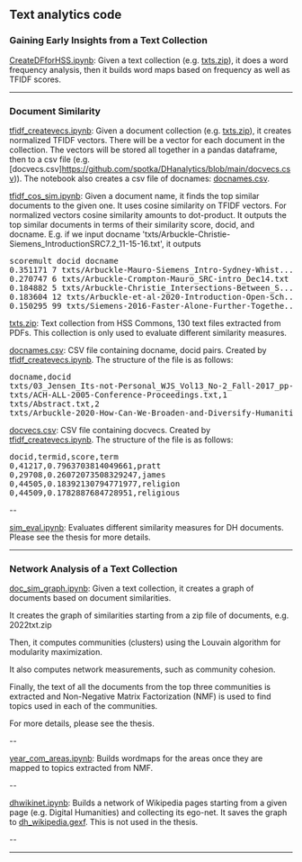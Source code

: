 ## Text analytics code

### Gaining Early Insights from a Text Collection

[CreateDFforHSS.ipynb](https://github.com/spotka/DHanalytics/blob/main/CreateDFforHSS.ipynb): Given a text collection (e.g. [txts.zip](https://github.com/spotka/DHanalytics/blob/main/txts.zip)), it does a word frequency analysis, then it builds word maps based on frequency as well as TFIDF scores. 

---

### Document Similarity

[tfidf_createvecs.ipynb](https://github.com/spotka/DHanalytics/blob/main/tfidf_createvecs.ipynb): Given a document collection (e.g. [txts.zip](https://github.com/spotka/DHanalytics/blob/main/txts.zip)), it creates normalized TFIDF vectors. There will be a vector for each document in the collection. The vectors will be stored all together in a pandas dataframe, then to a csv file (e.g. [docvecs.csv]https://github.com/spotka/DHanalytics/blob/main/docvecs.csv)). The notebook also creates a csv file of docnames: [docnames.csv](https://github.com/spotka/DHanalytics/blob/main/docnames.csv).

[tfidf_cos_sim.ipynb](https://github.com/spotka/DHanalytics/blob/main/tfidf_cos_sim.ipynb): Given a document name, it finds the top similar documents to the given one. It uses cosine similarity on TFIDF vectors. For normalized vectors cosine similarity amounts to dot-product. It outputs the top similar documents in terms of their similarity score, docid, and docname. E.g. if we input docname 'txts/Arbuckle-Christie-Siemens_IntroductionSRC7.2_11-15-16.txt', it outputs

<pre>
scoremult docid docname
0.351171 7 txts/Arbuckle-Mauro-Siemens_Intro-Sydney-Whist...
0.270747 6 txts/Arbuckle-Crompton-Mauro_SRC-intro_Dec14.txt
0.184882 5 txts/Arbuckle-Christie_Intersections-Between_S...
0.183604 12 txts/Arbuckle-et-al-2020-Introduction-Open-Sch...
0.150295 99 txts/Siemens-2016-Faster-Alone-Further-Togethe...
</pre>

[txts.zip](https://github.com/spotka/DHanalytics/blob/main/txts.zip): Text collection from HSS Commons, 130 text files extracted from PDFs. This collection is only used to evaluate different similarity measures.

[docnames.csv](https://github.com/spotka/DHanalytics/blob/main/docnames.csv): CSV file containing docname, docid pairs. Created by [tfidf_createvecs.ipynb](https://github.com/spotka/DHanalytics/blob/main/tfidf_createvecs.ipynb). The structure of the file is as follows: 

<pre>
docname,docid
txts/03_Jensen_Its-not-Personal_WJS_Vol13_No-2_Fall-2017_pp-140-https://github.com/spotka/DHanalytics/blob/main/tfidf_createvecs.ipynb166.txt,0
txts/ACH-ALL-2005-Conference-Proceedings.txt,1
txts/Abstract.txt,2
txts/Arbuckle-2020-How-Can-We-Broaden-and-Diversify-Humanities-Knowledge-Translation.txt,3
</pre>

[docvecs.csv](https://github.com/spotka/DHanalytics/blob/main/docvecs.csv): CSV file containing docvecs. Created by [tfidf_createvecs.ipynb](https://github.com/spotka/DHanalytics/blob/main/tfidf_createvecs.ipynb). The structure of the file is as follows: 

<pre>
docid,termid,score,term
0,41217,0.7963703814049661,pratt
0,29708,0.26072073508329247,james
0,44505,0.18392130794771977,religion
0,44509,0.1782887684728951,religious
</pre>

--

[sim_eval.ipynb](https://github.com/spotka/DHanalytics/blob/main/sim_eval.ipynb): Evaluates different similarity measures for DH documents. Please see the thesis for more details. 


---



### Network Analysis of a Text Collection

[doc_sim_graph.ipynb](https://github.com/spotka/DHanalytics/blob/main/doc_sim_graph.ipynb): Given a text collection, it creates a graph of documents based on document similarities. 

It creates the graph of similarities starting from a zip file of documents, e.g. 2022txt.zip
 
Then, it computes communities (clusters) using the Louvain algorithm for modularity maximization.

It also computes network measurements, such as community cohesion.

Finally, the text of all the documents from the top three communities is extracted and Non-Negative Matrix Factorization (NMF) is used to find topics used in each of the communities. 

For more details, please see the thesis. 

--

[year_com_areas.ipynb](https://github.com/spotka/DHanalytics/blob/main/year_com_areas.ipynb): Builds wordmaps for the areas once they are mapped to topics extracted from NMF. 

--

[dhwikinet.ipynb](https://github.com/spotka/DHanalytics/blob/main/dhwikinet.ipynb): Builds a network of Wikipedia pages starting from a given page (e.g. Digital Humanities) and collecting its ego-net. It saves the graph to [dh_wikipedia.gexf](https://github.com/spotka/DHanalytics/blob/main/dh_wikipedia.gexf). 
This is not used in the thesis. 

--

---
